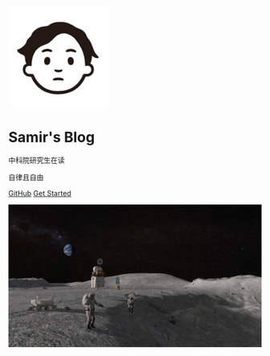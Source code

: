 <img width="200px" src="_logo/logo.png">

# **Samir's Blog**
中科院研究生在读

自律且自由

[GitHub](<https://github.com/OTNEW/Blog>)
[Get Started](README.md)

![](_logo/blog.png)